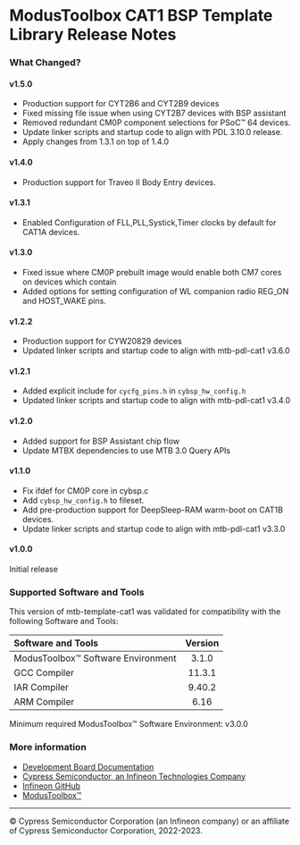 # ModusToolbox CAT1 BSP Template Library Release Notes

### What Changed?
#### v1.5.0
* Production support for CYT2B6 and CYT2B9 devices
* Fixed missing file issue when using CYT2B7 devices with BSP assistant
* Removed redundant CM0P component selections for PSoC™ 64 devices.
* Update linker scripts and startup code to align with PDL 3.10.0 release.
* Apply changes from 1.3.1 on top of 1.4.0
#### v1.4.0
* Production support for Traveo II Body Entry devices.
#### v1.3.1
* Enabled Configuration of FLL,PLL,Systick,Timer clocks by default for CAT1A devices.
#### v1.3.0
* Fixed issue where CM0P prebuilt image would enable both CM7 cores on devices which contain
* Added options for setting configuration of WL companion radio REG_ON and HOST_WAKE pins.
#### v1.2.2
* Production support for CYW20829 devices
* Updated linker scripts and startup code to align with mtb-pdl-cat1 v3.6.0
#### v1.2.1
* Added explicit include for `cycfg_pins.h` in `cybsp_hw_config.h`
* Updated linker scripts and startup code to align with mtb-pdl-cat1 v3.4.0
#### v1.2.0
* Added support for BSP Assistant chip flow
* Update MTBX dependencies to use MTB 3.0 Query APIs
#### v1.1.0
* Fix ifdef for CM0P core in cybsp.c
* Add `cybsp_hw_config.h` to fileset.
* Add pre-production support for DeepSleep-RAM warm-boot on CAT1B devices.
* Update linker scripts and startup code to align with mtb-pdl-cat1 v3.3.0
#### v1.0.0
Initial release

### Supported Software and Tools
This version of mtb-template-cat1 was validated for compatibility with the following Software and Tools:

| Software and Tools                        | Version |
| :---                                      | :----:  |
| ModusToolbox™ Software Environment        | 3.1.0   |
| GCC Compiler                              | 11.3.1  |
| IAR Compiler                              | 9.40.2  |
| ARM Compiler                              | 6.16    |

Minimum required ModusToolbox™ Software Environment: v3.0.0

### More information
* [Development Board Documentation](https://www.cypress.com/documentation/development-kitsboards)
* [Cypress Semiconductor, an Infineon Technologies Company](https://www.cypress.com)
* [Infineon GitHub](https://github.com/infineon)
* [ModusToolbox™](https://www.cypress.com/products/modustoolbox-software-environment)

---
© Cypress Semiconductor Corporation (an Infineon company) or an affiliate of Cypress Semiconductor Corporation, 2022-2023.

